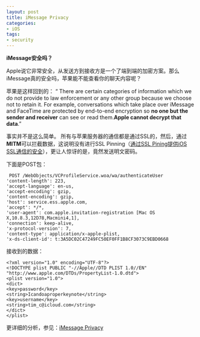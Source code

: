```yaml
---
layout: post  
title: iMessage Privacy
categories:  
- iOS  
tags:    
- security
---   
```

 
**iMessage安全吗？**

Apple说它非常安全，从发送方到接收方是一个了端到端的加密方案。那么iMessage真的安全吗，苹果能不能查看你的聊天内容呢？

苹果是这样回到的：
“ There are certain categories of information which we do not provide to law enforcement or any other group because we choose not to retain it. For example, conversations which take place over iMessage and FaceTime are protected by end-to-end encryption so **no one but the sender and receiver** can see or read them.**Apple cannot decrypt that data**.”


事实并不是这么简单。
所有与苹果服务器的通信都是通过SSL的，然后，通过**MITM**可以拦截数据，这说明没有进行SSL Pinning（[通过SSL Pining提供iOS SSL通信的安全](http://wufawei.com/2013/05/SSL-Pining/)），更让人惊讶的是，竟然发送明文密码。

下面是POST包：   

     POST /WebObjects/VCProfileService.woa/wa/authenticateUser
    'content-length': 223,
    'accept-language': en-us,
    'accept-encoding': gzip,
    'content-encoding': gzip,
    'host': service.ess.apple.com,
    'accept': */*,
    'user-agent': com.apple.invitation-registration [Mac OS X,10.8.3,12D78,Macmini4,1],
    'connection': keep-alive,
    'x-protocol-version': 7,
    'content-type': application/x-apple-plist,
    'x-ds-client-id': t:3A5DC02C47249FC50EF0FF1B8CF3073C9EBD0668

接收到的数据：

    <?xml version="1.0" encoding="UTF-8"?>
    <!DOCTYPE plist PUBLIC "-//Apple//DTD PLIST 1.0//EN" "http://www.apple.com/DTDs/PropertyList-1.0.dtd">
    <plist version="1.0">
    <dict>
    <key>password</key>
    <string>Icandoaproperkeynote</string>
    <key>username</key>
    <string>tim_c@icloud.com</string>
    </dict>
    </plist>

更详细的分析，参见：[iMessage Privacy](http://blog.quarkslab.com/imessage-privacy.html)